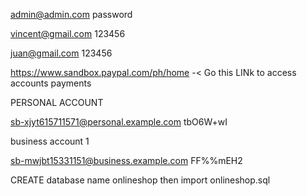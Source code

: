 admin@admin.com
password

vincent@gmail.com
123456

juan@gmail.com
123456


https://www.sandbox.paypal.com/ph/home -< Go this LINk to access accounts payments

PERSONAL ACCOUNT


sb-xjyt615711571@personal.example.com
tbO6W+wI


business account 1

sb-mwjbt15331151@business.example.com
FF%%mEH2

CREATE database name onlineshop then import onlineshop.sql















